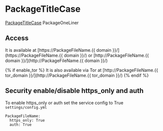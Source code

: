 # PackageTitleCase

[PackageTitleCase](PackageURL) PackageOneLiner

## Access

It is available at [https://PackageFileName.{{ domain }}/](https://PackageFileName.{{ domain }}/) or [http://PackageFileName.{{ domain }}/](http://PackageFileName.{{ domain }}/)

{% if enable_tor %}
It is also available via Tor at [http://PackageFileName.{{ tor_domain }}/](http://PackageFileName.{{ tor_domain }}/)
{% endif %}

## Security enable/disable https_only and auth

To enable https_only or auth set the service config to True
`settings/config.yml`

```
PackageFileName:
  https_only: True
  auth: True
```